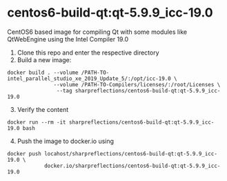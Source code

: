 # centos6-build-qt:qt-5.9.9\_icc-19.0

CentOS6 based image for compiling Qt with some modules like QtWebEngine using
the Intel Compiler 19.0

1. Clone this repo and enter the respective directory
2. Build a new image:
```
docker build . --volume /PATH-TO-intel_parallel_studio_xe_2019_Update_5/:/opt/icc-19.0 \
               --volume /PATH-TO-Compilers/licenses/:/root/Licenses \
                --tag sharpreflections/centos6-build-qt:qt-5.9.9_icc-19.0
```
3. Verify the content
```
docker run --rm -it sharpreflections/centos6-build-qt:qt-5.9.9_icc-19.0 bash
```
4. Push the image to docker.io using
```
docker push locahost/sharpreflections/centos6-build-qt:qt-5.9.9_icc-19.0 \
            docker.io/sharpreflections/centos6-build-qt:qt-5.9.9_icc-19.0
```
